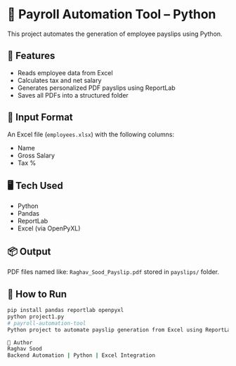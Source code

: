 # 🧾 Payroll Automation Tool – Python

This project automates the generation of employee payslips using Python.

## 🔧 Features
- Reads employee data from Excel
- Calculates tax and net salary
- Generates personalized PDF payslips using ReportLab
- Saves all PDFs into a structured folder

## 📂 Input Format
An Excel file (`employees.xlsx`) with the following columns:
- Name
- Gross Salary
- Tax %

## 🖥 Tech Used
- Python
- Pandas
- ReportLab
- Excel (via OpenPyXL)

## 📦 Output
PDF files named like: `Raghav_Sood_Payslip.pdf` stored in `payslips/` folder.

## 📌 How to Run
```bash
pip install pandas reportlab openpyxl
python project1.py
# payroll-automation-tool
Python project to automate payslip generation from Excel using ReportLab

📣 Author  
Raghav Sood  
Backend Automation | Python | Excel Integration

